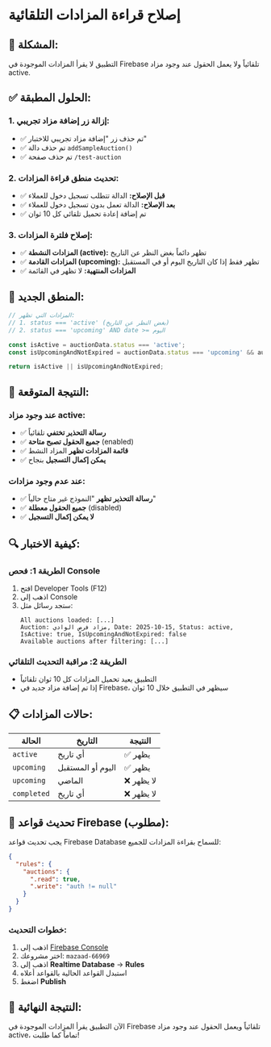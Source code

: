 # إصلاح قراءة المزادات التلقائية

## 🚨 المشكلة:
التطبيق لا يقرأ المزادات الموجودة في Firebase تلقائياً ولا يعمل الحقول عند وجود مزاد active.

## ✅ **الحلول المطبقة:**

### 1. **إزالة زر إضافة مزاد تجريبي:**
- ✅ تم حذف زر "إضافة مزاد تجريبي للاختبار"
- ✅ تم حذف دالة `addSampleAuction()`
- ✅ تم حذف صفحة `/test-auction`

### 2. **تحديث منطق قراءة المزادات:**
- ✅ **قبل الإصلاح:** الدالة تتطلب تسجيل دخول للعملاء
- ✅ **بعد الإصلاح:** الدالة تعمل بدون تسجيل دخول للعملاء
- ✅ تم إضافة إعادة تحميل تلقائي كل 10 ثوان

### 3. **إصلاح فلترة المزادات:**
- ✅ **المزادات النشطة (active):** تظهر دائماً بغض النظر عن التاريخ
- ✅ **المزادات القادمة (upcoming):** تظهر فقط إذا كان التاريخ اليوم أو في المستقبل
- ✅ **المزادات المنتهية:** لا تظهر في القائمة

## 🔧 **المنطق الجديد:**

```typescript
// المزادات التي تظهر:
// 1. status === 'active' (بغض النظر عن التاريخ)
// 2. status === 'upcoming' AND date >= اليوم

const isActive = auctionData.status === 'active';
const isUpcomingAndNotExpired = auctionData.status === 'upcoming' && auctionDate >= today;

return isActive || isUpcomingAndNotExpired;
```

## 🎯 **النتيجة المتوقعة:**

### **عند وجود مزاد active:**
- ✅ **رسالة التحذير تختفي** تلقائياً
- ✅ **جميع الحقول تصبح متاحة** (enabled)
- ✅ **قائمة المزادات تظهر** المزاد النشط
- ✅ **يمكن إكمال التسجيل** بنجاح

### **عند عدم وجود مزادات:**
- ✅ **رسالة التحذير تظهر** "النموذج غير متاح حالياً"
- ✅ **جميع الحقول معطلة** (disabled)
- ✅ **لا يمكن إكمال التسجيل**

## 🔍 **كيفية الاختبار:**

### **الطريقة 1: فحص Console**
1. افتح Developer Tools (F12)
2. اذهب إلى Console
3. ستجد رسائل مثل:
   ```
   All auctions loaded: [...]
   Auction: مزاد فرص الوادي, Date: 2025-10-15, Status: active, IsActive: true, IsUpcomingAndNotExpired: false
   Available auctions after filtering: [...]
   ```

### **الطريقة 2: مراقبة التحديث التلقائي**
- التطبيق يعيد تحميل المزادات كل 10 ثوان تلقائياً
- إذا تم إضافة مزاد جديد في Firebase، سيظهر في التطبيق خلال 10 ثوان

## 📋 **حالات المزادات:**

| الحالة | التاريخ | النتيجة |
|--------|---------|---------|
| `active` | أي تاريخ | ✅ يظهر |
| `upcoming` | اليوم أو المستقبل | ✅ يظهر |
| `upcoming` | الماضي | ❌ لا يظهر |
| `completed` | أي تاريخ | ❌ لا يظهر |

## 🔧 **تحديث قواعد Firebase (مطلوب):**

يجب تحديث قواعد Firebase Database للسماح بقراءة المزادات للجميع:

```json
{
  "rules": {
    "auctions": {
      ".read": true,
      ".write": "auth != null"
    }
  }
}
```

### خطوات التحديث:
1. اذهب إلى [Firebase Console](https://console.firebase.google.com/)
2. اختر مشروعك: `mazaad-66969`
3. اذهب إلى **Realtime Database** → **Rules**
4. استبدل القواعد الحالية بالقواعد أعلاه
5. اضغط **Publish**

## 🎉 **النتيجة النهائية:**
الآن التطبيق يقرأ المزادات الموجودة في Firebase تلقائياً ويعمل الحقول عند وجود مزاد active، تماماً كما طلبت!
